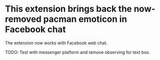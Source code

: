 # This extension brings back the now-removed pacman emoticon in Facebook chat
The extension now works with Facebook web chat. 

TODO: Test with messenger platform and remove observing for text box.
